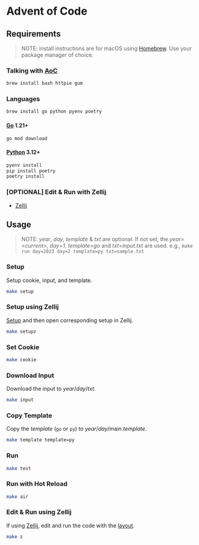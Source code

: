 # Advent of Code

## Requirements

> NOTE: install instructions are for macOS using [Homebrew](https://brew.sh). Use your package manager of choice.

### Talking with [AoC](https://adventofcode.com)

```sh
brew install bash httpie gum
```

### Languages

```sh
brew install go python pyenv poetry
```

#### [Go](https://golang.org) 1.21+

```sh
go mod download
```

#### [Python](https://www.python.org) 3.12+

```sh
pyenv install
pip install poetry
poetry install
```

### [OPTIONAL] Edit & Run with Zellij

- [Zellij](https://github.com/zellij-org/zellij)

## Usage

> NOTE: *year*, *day*, *template* & *txt* are optional. If not set, the *year*=<*current*>, *day*=*1*, *template*=*go* and *txt*=*input.txt* are used.
> e.g., `make run day=2023 day=2 template=py txt=sample.txt`

### Setup

Setup cookie, input, and template.

```sh
make setup
```

### Setup using Zellij

[Setup](#setup) and then open corresponding setup in Zellij.

```sh
make setupz
```

### Set Cookie

```sh
make cookie
```

### Download Input

Download the input to *year*/*day*/*txt*.

```sh
make input
```

### Copy Template

Copy the *template* (`go` or `py`) to *year*/*day*/main.*template*.

```sh
make template template=py
```

### Run

```sh
make test
```

### Run with Hot Reload

```sh
make air
```

### Edit & Run using Zellij

If using [Zellij](https://github.com/zellij-org/zellij), edit and run the code with the [layout](.zellij/layout.kdl).

```sh
make z
```

